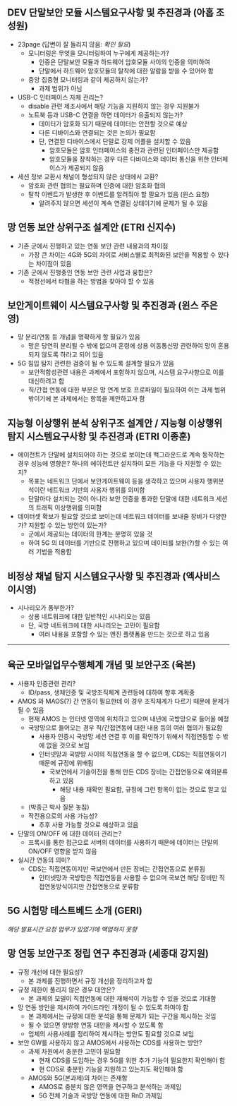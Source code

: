 
## DEV 단말보안 모듈 시스템요구사항 및 추진경과 (아홉 조성원)
- 23page (답변이 잘 들리지 않음: _확인 필요_)
  - 모니터링은 무엇을 모니터링하여 누구에게 제공하는가?
    - 인증은 단말보안 모듈과 하드웨어 암호모듈 사이의 인증을 의미하여
    - 단말에서 하드웨어 암호모듈의 탈착에 대한 알람을 받을 수 있어야 함
  - 중앙 집중형 모니터링과 같이 제공하지 않는가?
    - 과제 범위가 아님
- USB-C 인터페이스 자체 관리는?
  - disable 관련 제조사에서 해당 기능을 지원하지 않는 경우 지원불가
  - 노트북 등과 USB-C 연결을 하면 데이터가 유출되지 않는가?
    - 데이터가 암호화 되기 때문에 데이터는 안전할 것으로 예상
    - 다른 디바이스와 연결되는 것은 논의가 필요함
    - 단, 연결된 디바이스에서 단말로 강제 어플을 설치할 수 있음
      - 암호모듈은 암호 인터페이스외 충전과 관련된 인터페이스만 제공함
      - 암호모듈을 장착하는 경우 다른 다바이스와 데이터 통신을 위한 인터페이스가 제공되지 않음
- 세션 정보 교환시 채널이 형성되지 않은 상태에서 교환?
  - 암호화 관련 협의는 필요하며 인증에 대한 암호화 협의
  - 탈착 이벤트가 발생한 후 이벤트를 알려줘야 할 필요가 있음 (윈스 요청)
    - 알려주지 않으면 세션이 계속 연결된 상태이기에 문제가 될 수 있음
    
## 망 연동 보안 상위구조 설계안 (ETRI 신지수)
- 기존 군에서 진행하고 있는 연동 보안 관련 내용과의 차이점
  - 가장 큰 차이는 4G와 5G의 차이로 서비스별로 최적화된 보안을 적용할 수 있다는 차이점이 있음
- 기존 군에서 진행중인 연동 보안 관련 사업과 융합은?
  - 적정선에서 타협을 하는 방법을 찾아야 할 수 있음

## 보안게이트웨이 시스템요구사항 및 추진경과 (윈스 주은영)
- 망 분리/연동 등 개념을 명확하게 할 필요가 있음
  - 망은 당연히 분리될 수 밖에 없으며 훈령에 상용 이동통신망 관련하여 망이 혼용되지 않도록 하라고 되어 있음
- 5G 침입 탐지 관련한 검증이 될 수 있도록 설계할 필요가 있음
  - 보안적합성관련 내용은 과제에서 포함하지 않으며, 시스템 요구사항으로 이를 대신하려고 함
  - 직/간접 연동에 대한 부분은 망 연계 보호 프로파일이 필요하여 이는 과제 범위 밖이기에 본 과제에서는 항목을 제안하고자 함

## 지능형 이상행위 분석 상위구조 설계안 / 지능형 이상행위 탐지 시스템요구사항 및 추진경과 (ETRI 이종훈)
- 에이전트가 단말에 설치되어야 하는 것으로 보이는데 백그라운드로 계속 동작하는 경우 성능에 영향은? 하나의 에이전트만 설치하여 모든 기능을 다 지원할 수 있는지?
  - 목표는 네트워크 단에서 보안게이트웨이 등을 생각하고 있으며 사용자 행위분석이란 네트워크 기반의 사용자 행위를 의미함
  - 단말마다 설치되는 것이 아니라 보안 인증을 통과한 단말에 대한 네트워크 세션의 트래픽 이상행위를 의미함
- 데이터셋 확보가 필요할 것으로 보이는데 네트워크 데이터를 보내줄 장비가 다양한가? 지원할 수 있는 방안이 있는가?
  - 군에서 제공되는 데이터의 한계는 분명히 있을 것
  - 하여 5G 의 데이터를 기반으로 진행하고 있으며 데이터를 보완(?)할 수 있는 여러 기법을 적용함

## 비정상 채널 탐지 시스템요구사항 및 추진경과 (엑사비스 이시영)
- 시나리오가 풍부한가?
  - 상용 네트워크에 대한 일반적인 시나리오는 있음
  - 단, 국방 네트워크에 대한 시나리오는 고민이 필요함
    - 여러 내용을 포함할 수 있는 엔진 플랫폼을 만드는 것으로 하고 있음

---

## 육군 모바일업무수행체계 개념 및 보안구조 (육본)
- 사용자 인증관련 관리?
  - ID/pass, 생체인증 및 국방조직체계 관련등에 대하여 향후 계획중
- AMOS 와 MAOS(?) 간 연동이 필요한데 이 경우 조직체계가 다르기 때문에 문제가 될 수 있음
  - 현재 AMOS 는 인터넷 영역에 위치하고 있으며 내년에 국방망으로 들어올 예정
  - 국방망으로 들어오는 경우 직/간접연동에 대한 내용 등의 여러 협의가 필요함
    - 사용자 인증시 국방망 세션 연결 후 이를 확인하기 위해서 직접연동할 수 밖에 없을 것으로 보임
    - 인터넷망과 국방망 사이의 직접연동을 할 수 없으며, CDS는 직접연동이기 때문에 규정에 위배됨
      - 국보연에서 기술이전을 통해 만든 CDS 장비는 간접연동으로 예외분류하고 있음
        - 해당 내용 재확인 필요함, 규정에 그런 항목이 없는 것으로 알고 있음
  - (박종근 박사 질문 놓침)
  - 작전용으로의 사용 가능성?
    - 추후 사용 가능할 것으로 예상하고 있음
- 단말의 ON/OFF 에 대한 데이터 관리는?
  - 프록시를 통한 접근으로 서버의 데이터를 사용하기 때문에 데이터는 단말의 ON/OFF 영향을 받지 않음
- 실시간 연동의 의미?
  - CDS는 직접연동이지만 국보연에서 만든 장비는 간접연동으로 분류됨
    - 인터넷망과 국방망은 직접연동을 사용할 수 없으며 국보연 해당 장비만 직접연동방식이지만 간접연동으로 분류함

## 5G 시험망 테스트베드 소개 (GERI)
_해당 발표시간 요청 업무가 있었기에 백업하지 못함_

## 망 연동 보안구조 정립 연구 추진경과 (세종대 강지원)
- 규정 개선에 대한 필요성?
  - 본 과제를 진행하면서 규정 개선을 정리하고자 함
- 규정 제한이 풀리지 않은 경우 대안은?
  - 본 과제의 모델이 직접연동에 대한 재해석이 가능할 수 있을 것으로 기대함
- 망 연동 방안을 제시하여 가이드라인 개정이 될 수 있도록 하여야 함
  - 본 과제에서는 규정에 대한 분석을 통해 문제가 되는 구간을 제시하는 것임
  - 될 수 있으면 양방향 연동 대안을 제시할 수 있도록 함
  - 업체의 사용사례를 정리하여 제시하는 방안도 필요할 것으로 보임
- 보안 GW를 사용하지 않고 AMOS에서 사용하는 CDS를 사용하는 방안?
  - 과제 차원에서 충분한 고민이 필요함
    - 현재 CDS를 도입하는 경우 5G를 위한 추가 기능이 필요한지 확인해야 함
    - 현 CDS로 충분한 기능을 지원하고 있는지도 확인해야 함
  - AMOS와 5G(본과제)의 차이는 존재함
    - AMOS로 충분치 않은 영역을 연구하고 분석하는 과제임
    - 5G 전체 기술과 국방망 연동에 대한 RnD 과제임

